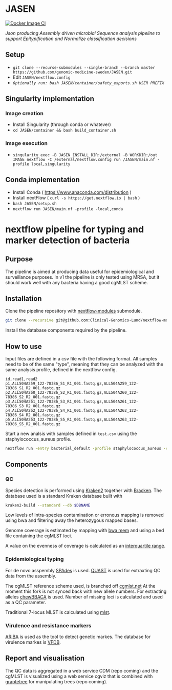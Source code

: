 # JASEN
[![Docker Image CI](https://github.com/JD2112/JASEN/actions/workflows/main.yml/badge.svg)](https://github.com/JD2112/JASEN/actions/workflows/main.yml)

_Json producing Assembly driven microbial Sequence analysis pipeline to support Epitypification and Normalize classification decisions_

## Setup
* `git clone --recurse-submodules --single-branch --branch master  https://github.com/genomic-medicine-sweden/JASEN.git`
* Edit `JASEN/nextflow.config`
* _`Optionally run: bash JASEN/container/safety_exports.sh USER PREFIX`_


## Singularity implementation
### Image creation
* Install Singularity (through conda or whatever)
* `cd JASEN/container && bash build_container.sh`

### Image execution
* `singularity exec -B JASEN_INSTALL_DIR:/external -B WORKDIR:/out IMAGE nextflow -C /external/nextflow.config run /JASEN/main.nf -profile local,singularity`


## Conda implementation
* Install Conda ( https://www.anaconda.com/distribution )
* Install nextFlow ( `curl -s https://get.nextflow.io | bash` )
* `bash JASEN/setup.sh`
* `nextflow run JASEN/main.nf -profile -local,conda`

# nextflow pipeline for typing and marker detection of bacteria

## Purpose

The pipeline is aimed at producing data useful for epidemiological and surveillance purposes. 
In v1 the pipeline is only tested using MRSA, but it should work well with
any bacteria having a good cgMLST scheme.

## Installation

Clone the pipeline repository with [nextflow-modules](https://github.com/Clinical-Genomics-Lund/nextflow-modules) submodule.

``` bash
git clone --recursive git@github.com:Clinical-Genomics-Lund/nextflow-modules.git
```

Install the database components required by the pipeline.

## How to use

Input files are defined in a csv file with the following format. All samples need to be of the same "type", meaning that they can be analyzed with the same analysis profile, defined in the nextflow config.

``` csv
id,read1,read2
p1,ALL504A259_122-78386_S1_R1_001.fastq.gz,ALL504A259_122-78386_S1_R2_001.fastq.gz
p2,ALL504A260_122-78386_S2_R1_001.fastq.gz,ALL504A260_122-78386_S2_R2_001.fastq.gz
p3,ALL504A261_122-78386_S3_R1_001.fastq.gz,ALL504A261_122-78386_S3_R2_001.fastq.gz
p4,ALL504A262_122-78386_S4_R1_001.fastq.gz,ALL504A262_122-78386_S4_R2_001.fastq.gz
p5,ALL504A263_122-78386_S5_R1_001.fastq.gz,ALL504A263_122-78386_S5_R2_001.fastq.gz
```

Start a new analsis with samples defined in `test.csv` using the staphylococcus_aureus profile.

``` bash
nextflow run -entry bacterial_default -profile staphylococcus_aureus -config configs/nextflow.trannel.config --csv=test.csv
```

## Components

### QC

Species detection is performed using [Kraken2](https://ccb.jhu.edu/software/kraken2/) together with [Bracken](https://ccb.jhu.edu/software/bracken/). 
The database used is a standard Kraken database built with 

``` bash
kraken2-build --standard --db $DBNAME
```

Low levels of Intra-species contamination or erronous mapping is removed using bwa and filtering away 
the heterozygous mapped bases. 

Genome coverage is estimated by mapping with [bwa mem](https://github.com/lh3/bwa) and using a bed file containing the cgMLST loci.

A value on the evenness of coverage is calculated as an [interquartile range](https://en.wikipedia.org/wiki/Interquartile_range).

### Epidemiological typing

For de novo asspembly [SPAdes](http://cab.spbu.ru/software/spades/) is used. [QUAST](http://cab.spbu.ru/software/quast/) 
is used for extraxting QC data from the assembly.

The cgMLST reference scheme used, is branched off [cgmlst.net](https://www.cgmlst.org/ncs/schema/141106/) 
At the moment this fork is not synced back with new allele numbers. For extracting alleles [chewBBACA](https://github.com/B-UMMI/chewBBACA/wiki) 
is used. Number of missing loci is calculated and used as a QC parameter.

Traditional 7-locus MLST is calculated using [mlst](https://github.com/tseemann/mlst).

### Virulence and resistance markers

[ARIBA](https://github.com/sanger-pathogens/ariba) is used as the tool to detect genetic markes. 
The database for virulence markes is [VFDB](http://www.mgc.ac.cn/VFs/).

## Report and visualisation

The QC data is aggregated in a web service CDM (repo coming) and the cgMLST is visualized using a web service 
cgviz that is combined with [graptetree](https://github.com/achtman-lab/GrapeTree) for manipulating trees (repo coming).
